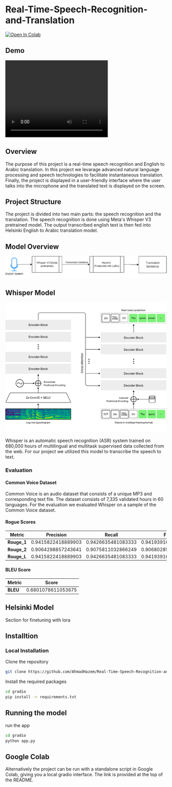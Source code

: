 # Real-Time-Speech-Recognition-and-Translation
<a href="https://colab.research.google.com/drive/1UwWVyIdiTGw7_YxSOoRCFTXZBQFmNOVz?usp=sharing">
    <img src="https://colab.research.google.com/assets/colab-badge.svg" alt="Open In Colab">
</a>

## Demo
<video width="320" height="240" controls>
  <source src="Docs/demo.mp4" type="video/mp4">
  Your browser does not support the video tag.
</video>

## Overview
The purpose of this project is a real-time speech recognition and English to Arabic translation. In this project we levarage advanced natural language processing and speech technologies to facilitate instantaneous translation. Finally, the project is displayed in a user-friendly interface where the user talks into the microphone and the translated text is displayed on the screen.

## Project Structure
The project is divided into two main parts: the speech recognition and the translation. The speech recognition is done using Meta's Whisper V3 pretrained model. The output transcribed english text is then fed into Helsinki English to Arabic translation model. 

## Model Overview
![Model Diagram](Docs/model_overview.png)

## Whisper Model
![Whisper Model](Docs/whisper.png)


Whisper is an automatic speech recognition (ASR) system trained on 680,000 hours of multilingual and multitask supervised data collected from the web.
For our project we utilized this model to transcribe the speech to text.

### Evaluation
#### Common Voice Dataset
Common Voice is an audio dataset that consists of a unique MP3 and corresponding text file. The dataset consists of 7,335 validated hours in 60 languages.
For the evaluation we evaluated Whisper on a sample of the Common Voice dataset. 

#### Rogue Scores
| Metric       | Precision           | Recall             | F1                |
|--------------|----------------------|--------------------|-------------------|
| **Rouge_1**  | 0.9415822418889903   | 0.9426635481083333 | 0.9419391677910781|
| **Rouge_2**  | 0.9064298857243641   | 0.9075811032866249 | 0.906802859490404 |
| **Rouge_L**  | 0.9415822418889903   | 0.9426635481083333 | 0.9419391677910781|
#### BLEU Score
| Metric       | Score               |
|--------------|---------------------|
| **BLEU**     | 0.6801078611053675  |

## Helsinki Model

Section for finetuning with lora

## Installtion
### Local Installation
Clone the repository
```bash
git clone https://github.com/AhmadHazem/Real-Time-Speech-Recognition-and-Translation-.git
```
Install the required packages
```bash
cd gradio
pip install -r requirements.txt
```

## Running the model
run the app
```bash
cd gradio
python app.py
```
## Google Colab
Alternatively the project can be run with a standalone script in Google Colab, giving you a local gradio interface. The link is provided at the top of the README.


